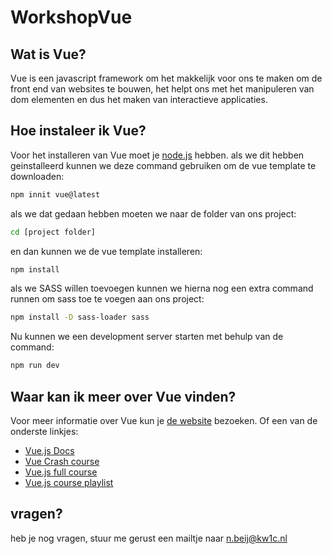 # WorkshopVue
 
## Wat is Vue?
Vue is een javascript framework om het makkelijk voor ons te maken om de front end van websites te bouwen, het helpt ons met het manipuleren van dom elementen en dus het maken van interactieve applicaties.

## Hoe instaleer ik Vue?
Voor het installeren van Vue moet je [node.js](https://nodejs.org/en/) hebben. als we dit hebben geinstalleerd kunnen we deze command gebruiken om de vue template te downloaden:
```sh
npm innit vue@latest
```
als we dat gedaan hebben moeten we naar de folder van ons project:
```sh
cd [project folder]
```
en dan kunnen we de vue template installeren:
```sh
npm install
```
als we SASS willen toevoegen kunnen we hierna nog een extra command runnen om sass toe te voegen aan ons project:
```sh
npm install -D sass-loader sass
```

Nu kunnen we een development server starten met behulp van de command:
```sh
npm run dev
```
## Waar kan ik meer over Vue vinden?
Voor meer informatie over Vue kun je [de website](https://vuejs.org/) bezoeken. Of een van de onderste linkjes:
- [Vue.js Docs](https://vuejs.org/guide/introduction.html)
- [Vue Crash course](https://www.youtube.com/watch?v=qZXt1Aom3Cs)
- [Vue.js full course](https://www.youtube.com/watch?v=FXpIoQ_rT_c)
- [Vue.js course playlist](https://www.youtube.com/watch?v=YrxBCBibVo0&list=PL4cUxeGkcC9hYYGbV60Vq3IXYNfDk8At1)

## vragen?
heb je nog vragen, stuur me gerust een mailtje naar n.beij@kw1c.nl